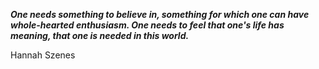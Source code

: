 _**One needs something to believe in, something for which one can have whole-hearted enthusiasm. One needs to feel that one's life has meaning, that one is needed in this world.**_

Hannah Szenes